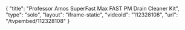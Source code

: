 {
    "title": "Professor Amos SuperFast Max   FAST PM Drain Cleaner Kit",
    "type": "solo",
    "layout": "iframe-static",
    "videoId": "112328108",
    "url": "\/tvpembed\/112328108"
}